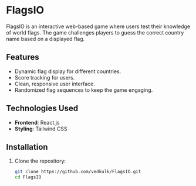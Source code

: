 # FlagsIO  

FlagsIO is an interactive web-based game where users test their knowledge of world flags. The game challenges players to guess the correct country name based on a displayed flag.


## Features  
- Dynamic flag display for different countries.  
- Score tracking for users.  
- Clean, responsive user interface.  
- Randomized flag sequences to keep the game engaging.  

## Technologies Used  
- **Frontend**: React.js 
- **Styling**: Tailwind CSS

## Installation  
1. Clone the repository:  
   ```bash  
   git clone https://github.com/vedkulk/FlagsIO.git  
   cd FlagsIO
